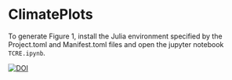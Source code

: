 # ClimatePlots

To generate Figure 1, install the Julia environment specified by the Project.toml and Manifest.toml files and open the jupyter notebook `TCRE.ipynb`.

[![DOI](https://zenodo.org/badge/405985054.svg)](https://zenodo.org/badge/latestdoi/405985054)

